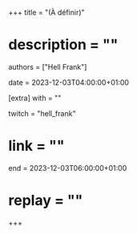 +++
title = "(À définir)"
# description = ""
authors = ["Hell Frank"]

date = 2023-12-03T04:00:00+01:00

[extra]
with = ""

twitch = "hell_frank"
# link = ""

end = 2023-12-03T06:00:00+01:00

# replay = ""
+++

